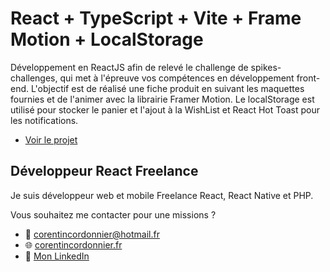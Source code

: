 # React + TypeScript + Vite + Frame Motion + LocalStorage

Développement en ReactJS afin de relevé le challenge de spikes-challenges, qui met à l'épreuve vos compétences en développement front-end. L'objectif est de réalisé une fiche produit en suivant les maquettes fournies et de l'animer avec la librairie Framer Motion.
Le localStorage est utilisé pour stocker le panier et l'ajout à la WishList et React Hot Toast pour les notifications. 


- [Voir le projet](https://corentincordonnier.fr/#portfolio)


## Développeur React Freelance 

Je suis développeur web et mobile Freelance React, React Native et PHP. 

Vous souhaitez me contacter pour une missions ? 

- :email: [corentincordonnier@hotmail.fr](mailto:corentincordonnier@hotmail.fr)
- :globe_with_meridians: [corentincordonnier.fr](https://corentincordonnier.fr)
- :link: [Mon LinkedIn](https://www.linkedin.com/in/corentin-cordonnier-10b47412a/)
